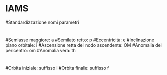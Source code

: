# IAMS
#Standardizzazione nomi parametri
#
#Semiasse maggiore: a
#Semilato retto: p
#Eccentricità: e
#Inclinazione piano orbitale: i
#Ascensione retta del nodo ascendente: OM
#Anomalia del pericentro: om
#Anomalia vera: th
#
#Orbita iniziale: suffisso i
#Orbita finale: suffisso f
#
